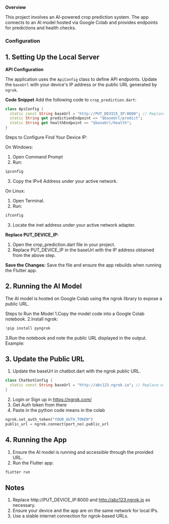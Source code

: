 **Overview**

This project involves an AI-powered crop prediction system. The app connects to an AI model hosted via Google Colab and provides endpoints for predictions and health checks.

### Configuration

## 1. Setting Up the Local Server
**API Configuration**

The application uses the `ApiConfig` class to define API endpoints. Update the `baseUrl` with your device's IP address or the public URL generated by `ngrok`.

**Code Snippet**
Add the following code to `crop_prediction.dart`:

```dart
class ApiConfig {
  static const String baseUrl = "http://PUT_DEVICE_IP:8000"; // Replace PUT_DEVICE_IP
  static String get predictionEndpoint => "$baseUrl/predict";
  static String get healthEndpoint => "$baseUrl/health";
}
 ``` 

Steps to Configure
Find Your Device IP:

On Windows:

1. Open Command Prompt
2. Run:
```bash
ipconfig
 ``` 
3. Copy the IPv4 Address under your active network.

On Linux:

1. Open Terminal.
2. Run:
```bash
ifconfig
 ```
3. Locate the inet address under your active network adapter.

**Replace PUT_DEVICE_IP:**

1. Open the crop_prediction.dart file in your project.
2. Replace PUT_DEVICE_IP in the baseUrl with the IP address obtained from the above step.

**Save the Changes:**
Save the file and ensure the app rebuilds when running the Flutter app.

## 2. Running the AI Model

The AI model is hosted on Google Colab using the ngrok library to expose a public URL.

Steps to Run the Model
1.Copy the model code into a Google Colab notebook.
2.Install ngrok:
```python
!pip install pyngrok
 ```
3.Run the notebook and note the public URL displayed in the output. Example:

## 3. Update the Public URL
1. Update the baseUrl in chatbot.dart with the ngrok public URL.
```dart
class ChatbotConfig {
  static const String baseUrl = "http://abc123.ngrok.io"; // Replace with your ngrok URL
}
 ```
2. Login or Sign up in https://ngrok.com/ 
3. Get Auth token from there
4. Paste in the python code means in the colab
```python
ngrok.set_auth_token("YOUR_AUTH_TOKEN")
public_url = ngrok.connect(port_no).public_url
 ```
## 4. Running the App
1. Ensure the AI model is running and accessible through the provided URL.
2. Run the Flutter app:
```bash
fLutter run
 ```
## Notes
1. Replace http://PUT_DEVICE_IP:8000 and http://abc123.ngrok.io as necessary.
2. Ensure your device and the app are on the same network for local IPs.
3. Use a stable internet connection for ngrok-based URLs.
